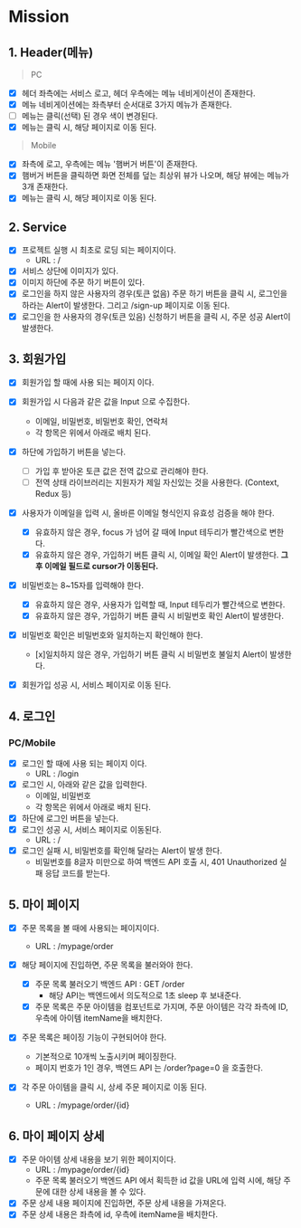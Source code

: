 # Mission

## 1. Header(메뉴)

> PC

- [x] 헤더 좌측에는 서비스 로고, 헤더 우측에는 메뉴 네비게이션이 존재한다.
- [x] 메뉴 네비게이션에는 좌측부터 순서대로 3가지 메뉴가 존재한다.
- [ ] 메뉴는 클릭(선택) 된 경우 색이 변경된다.
- [x] 메뉴는 클릭 시, 해당 페이지로 이동 된다.

> Mobile

- [x] 좌측에 로고, 우측에는 메뉴 '햄버거 버튼'이 존재한다.
- [x] 햄버거 버튼을 클릭하면 화면 전체를 덮는 최상위 뷰가 나오며, 해당 뷰에는 메뉴가 3개 존재한다.
- [x] 메뉴는 클릭 시, 해당 페이지로 이동 된다.

## 2. Service

- [x] 프로젝트 실행 시 최초로 로딩 되는 페이지이다.
  - URL : /
- [x] 서비스 상단에 이미지가 있다.
- [x] 이미지 하단에 주문 하기 버튼이 있다.
- [x] 로그인을 하지 않은 사용자의 경우(토큰 없음) 주문 하기 버튼을 클릭 시, 로그인을 하라는 Alert이 발생한다. 그리고 /sign-up 페이지로 이동 된다.
- [x] 로그인을 한 사용자의 경우(토큰 있음) 신청하기 버튼을 클릭 시, 주문 성공 Alert이 발생한다.

## 3. 회원가입

- [x] 회원가입 할 때에 사용 되는 페이지 이다.
- [x] 회원가입 시 다음과 같은 값을 Input 으로 수집한다.
  - 이메일, 비밀번호, 비밀번호 확인, 연락처
  - 각 항목은 위에서 아래로 배치 된다.
- [x] 하단에 가입하기 버튼을 넣는다.

  - [ ] 가입 후 받아온 토큰 값은 전역 값으로 관리해야 한다.
  - [ ] 전역 상태 라이브러리는 지원자가 제일 자신있는 것을 사용한다. (Context, Redux 등)

- [x] 사용자가 이메일을 입력 시, 올바른 이메일 형식인지 유효성 검증을 해야 한다.
  - [x] 유효하지 않은 경우, focus 가 넘어 갈 때에 Input 테두리가 빨간색으로 변한다.
  - [x] 유효하지 않은 경우, 가입하기 버튼 클릭 시, 이메일 확인 Alert이 발생한다. **그 후 이메일 필드로 cursor가 이동된다.**
- [x] 비밀번호는 8~15자를 입력해야 한다.
  - [x] 유효하지 않은 경우, 사용자가 입력할 때, Input 테두리가 빨간색으로 변한다.
  - [x] 유효하지 않은 경우, 가입하기 버튼 클릭 시 비밀번호 확인 Alert이 발생한다.
- [x] 비밀번호 확인은 비밀번호와 일치하는지 확인해야 한다.
  - [x]일치하지 않은 경우, 가입하기 버튼 클릭 시 비밀번호 불일치 Alert이 발생한다.
- [x] 회원가입 성공 시, 서비스 페이지로 이동 된다.

## 4. 로그인

### PC/Mobile

- [x] 로그인 할 때에 사용 되는 페이지 이다.
  - URL : /login
- [x] 로그인 시, 아래와 같은 값을 입력한다.
  - 이메일, 비밀번호
  - 각 항목은 위에서 아래로 배치 된다.
- [x] 하단에 로그인 버튼을 넣는다.
- [x] 로그인 성공 시, 서비스 페이지로 이동된다.
  - URL : /
- [x] 로그인 실패 시, 비밀번호를 확인해 달라는 Alert이 발생 한다.
  - 비밀번호를 8글자 미만으로 하여 백엔드 API 호출 시, 401 Unauthorized 실패 응답 코드를 받는다.

## 5. 마이 페이지

- [x] 주문 목록을 볼 때에 사용되는 페이지이다.
  - URL : /mypage/order
- [x] 해당 페이지에 진입하면, 주문 목록을 불러와야 한다.

  - [x] 주문 목록 불러오기 백엔드 API : GET /order
    - 해당 API는 백엔드에서 의도적으로 1초 sleep 후 보내준다.
  - [x] 주문 목록은 주문 아이템을 컴포넌트로 가지며, 주문 아이템은 각각 좌측에 ID, 우측에 아이템 itemName을 배치한다.

- [x] 주문 목록은 페이징 기능이 구현되어야 한다.
  - 기본적으로 10개씩 노출시키며 페이징한다.
  - 페이지 번호가 1인 경우, 백엔드 API 는 /order?page=0 을 호출한다.
- [x] 각 주문 아이템을 클릭 시, 상세 주문 페이지로 이동 된다.
  - URL : /mypage/order/{id}

## 6. 마이 페이지 상세

- [x] 주문 아이템 상세 내용을 보기 위한 페이지이다.
  - URL : /mypage/order/{id}
  - 주문 목록 불러오기 백엔드 API 에서 획득한 id 값을 URL에 입력 시에, 해당 주문에 대한 상세 내용을 볼 수 있다.
- [x] 주문 상세 내용 페이지에 진입하면, 주문 상세 내용을 가져온다.
- [x] 주문 상세 내용은 좌측에 id, 우측에 itemName을 배치한다.
